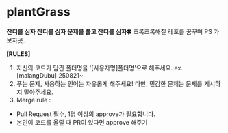 # plantGrass
**잔디를 심자 잔디를 심자 문제를 풀고 잔디를 심자🍀**
초록초록해질 레포를 꿈꾸며 PS 가보자곳.

**[RULES]**
1. 자신의 코드가 담긴 폴더명을 '[사용자명]폴더명'으로 해주세요. ex. [malangDubu] 250821~
2. 푸는 문제, 사용하는 언어는 자유롭게 해주세요! 다만, 민감한 문제는 문제를 게시하지 말아주세요.
3. Merge rule :
- Pull Request 필수, 1명 이상의 approve가 필요합니다.
- 본인이 코드를 올릴 때 PR이 있다면 approve 해주기


